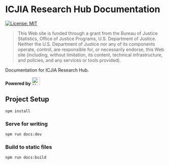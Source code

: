 # ICJIA Research Hub Documentation

[![License: MIT](https://img.shields.io/badge/License-MIT-yellow.svg)](https://opensource.org/licenses/MIT)

> This Web site is funded through a grant from the Bureau of Justice Statistics, Office of Justice Programs, U.S. Department of Justice. Neither the U.S. Department of Justice nor any of its components operate, control, are responsible for, or necessarily endorse, this Web site (including, without limitation, its content, technical infrastructure, and policies, and any services or tools provided).

Documentation for ICJIA Research Hub.

**Powered by** [<img alt="VuePress logo" src="https://vuepress.vuejs.org/hero.png" height="25">](https://vuepress.vuejs.org/)

## Project Setup

```
npm install
```

### Serve for writing

```
npm run docs:dev
```

### Build to static files

```
npm run docs:build
```
